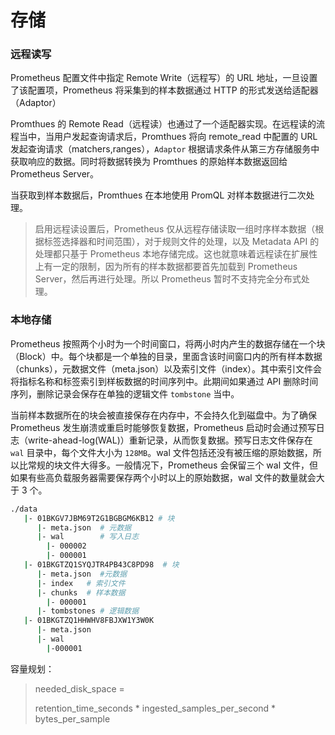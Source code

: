 # 存储

### 远程读写

Prometheus 配置文件中指定 Remote Write（远程写）的 URL 地址，一旦设置了该配置项，Prometheus 将采集到的样本数据通过 HTTP 的形式发送给适配器（Adaptor）

Promthues 的 Remote Read（远程读）也通过了一个适配器实现。在远程读的流程当中，当用户发起查询请求后，Promthues 将向 remote\_read 中配置的 URL 发起查询请求（matchers,ranges），`Adaptor` 根据请求条件从第三方存储服务中获取响应的数据。同时将数据转换为 Promthues 的原始样本数据返回给 Prometheus Server。

当获取到样本数据后，Promthues 在本地使用 PromQL 对样本数据进行二次处理。

> 启用远程读设置后，Prometheus 仅从远程存储读取一组时序样本数据（根据标签选择器和时间范围），对于规则文件的处理，以及 Metadata API 的处理都只基于 Prometheus 本地存储完成。这也就意味着远程读在扩展性上有一定的限制，因为所有的样本数据都要首先加载到 Prometheus Server，然后再进行处理。所以 Prometheus 暂时不支持完全分布式处理。

### 本地存储

Prometheus 按照两个小时为一个时间窗口，将两小时内产生的数据存储在一个块（Block）中。每个块都是一个单独的目录，里面含该时间窗口内的所有样本数据（chunks），元数据文件（meta.json）以及索引文件（index）。其中索引文件会将指标名称和标签索引到样板数据的时间序列中。此期间如果通过 API 删除时间序列，删除记录会保存在单独的逻辑文件 `tombstone` 当中。

当前样本数据所在的块会被直接保存在内存中，不会持久化到磁盘中。为了确保 Prometheus 发生崩溃或重启时能够恢复数据，Prometheus 启动时会通过预写日志（write-ahead-log(WAL)）重新记录，从而恢复数据。预写日志文件保存在 `wal` 目录中，每个文件大小为 `128MB`。wal 文件包括还没有被压缩的原始数据，所以比常规的块文件大得多。一般情况下，Prometheus 会保留三个 wal 文件，但如果有些高负载服务器需要保存两个小时以上的原始数据，wal 文件的数量就会大于 3 个。



```bash
./data 
   |- 01BKGV7JBM69T2G1BGBGM6KB12 # 块
      |- meta.json  # 元数据
      |- wal        # 写入日志
        |- 000002
        |- 000001
   |- 01BKGTZQ1SYQJTR4PB43C8PD98  # 块
      |- meta.json  #元数据
      |- index   # 索引文件
      |- chunks  # 样本数据
        |- 000001
      |- tombstones # 逻辑数据
   |- 01BKGTZQ1HHWHV8FBJXW1Y3W0K
      |- meta.json
      |- wal
        |-000001
```



容量规划：

> needed\_disk\_space =
>
> &#x20;retention\_time\_seconds \* ingested\_samples\_per\_second \* bytes\_per\_sample
